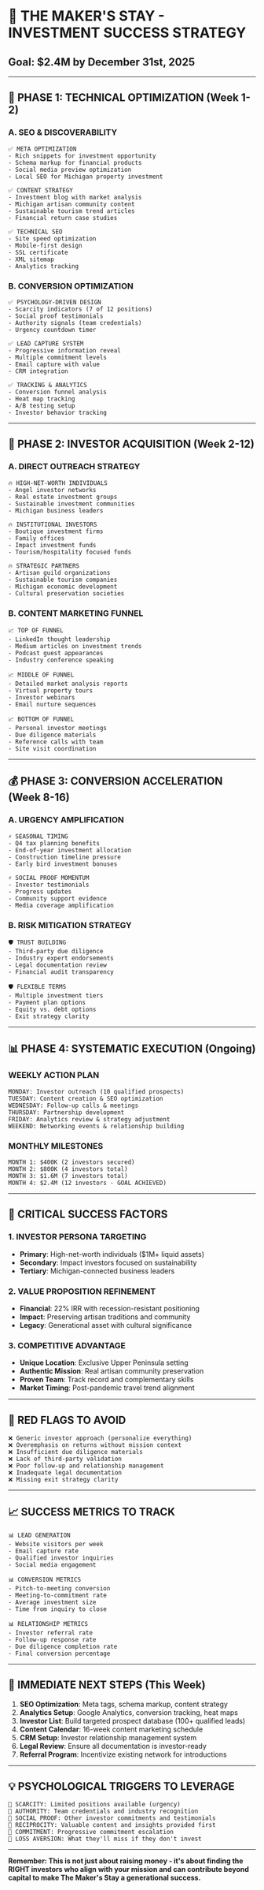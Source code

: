 # 🎯 THE MAKER'S STAY - INVESTMENT SUCCESS STRATEGY
## Goal: $2.4M by December 31st, 2025

---

## 🚀 PHASE 1: TECHNICAL OPTIMIZATION (Week 1-2)

### **A. SEO & DISCOVERABILITY**
```
✅ META OPTIMIZATION
- Rich snippets for investment opportunity
- Schema markup for financial products
- Social media preview optimization
- Local SEO for Michigan property investment

✅ CONTENT STRATEGY
- Investment blog with market analysis
- Michigan artisan community content
- Sustainable tourism trend articles
- Financial return case studies

✅ TECHNICAL SEO
- Site speed optimization
- Mobile-first design
- SSL certificate
- XML sitemap
- Analytics tracking
```

### **B. CONVERSION OPTIMIZATION**
```
✅ PSYCHOLOGY-DRIVEN DESIGN
- Scarcity indicators (7 of 12 positions)
- Social proof testimonials
- Authority signals (team credentials)
- Urgency countdown timer

✅ LEAD CAPTURE SYSTEM
- Progressive information reveal
- Multiple commitment levels
- Email capture with value
- CRM integration

✅ TRACKING & ANALYTICS
- Conversion funnel analysis
- Heat map tracking
- A/B testing setup
- Investor behavior tracking
```

---

## 🎯 PHASE 2: INVESTOR ACQUISITION (Week 2-12)

### **A. DIRECT OUTREACH STRATEGY**
```
🔥 HIGH-NET-WORTH INDIVIDUALS
- Angel investor networks
- Real estate investment groups
- Sustainable investment communities
- Michigan business leaders

🔥 INSTITUTIONAL INVESTORS
- Boutique investment firms
- Family offices
- Impact investment funds
- Tourism/hospitality focused funds

🔥 STRATEGIC PARTNERS
- Artisan guild organizations  
- Sustainable tourism companies
- Michigan economic development
- Cultural preservation societies
```

### **B. CONTENT MARKETING FUNNEL**
```
📈 TOP OF FUNNEL
- LinkedIn thought leadership
- Medium articles on investment trends
- Podcast guest appearances
- Industry conference speaking

📈 MIDDLE OF FUNNEL  
- Detailed market analysis reports
- Virtual property tours
- Investor webinars
- Email nurture sequences

📈 BOTTOM OF FUNNEL
- Personal investor meetings
- Due diligence materials
- Reference calls with team
- Site visit coordination
```

---

## 💰 PHASE 3: CONVERSION ACCELERATION (Week 8-16)

### **A. URGENCY AMPLIFICATION**
```
⚡ SEASONAL TIMING
- Q4 tax planning benefits
- End-of-year investment allocation
- Construction timeline pressure
- Early bird investment bonuses

⚡ SOCIAL PROOF MOMENTUM
- Investor testimonials
- Progress updates
- Community support evidence
- Media coverage amplification
```

### **B. RISK MITIGATION STRATEGY**
```
🛡️ TRUST BUILDING
- Third-party due diligence
- Industry expert endorsements
- Legal documentation review
- Financial audit transparency

🛡️ FLEXIBLE TERMS
- Multiple investment tiers
- Payment plan options
- Equity vs. debt options
- Exit strategy clarity
```

---

## 📊 PHASE 4: SYSTEMATIC EXECUTION (Ongoing)

### **WEEKLY ACTION PLAN**
```
MONDAY: Investor outreach (10 qualified prospects)
TUESDAY: Content creation & SEO optimization  
WEDNESDAY: Follow-up calls & meetings
THURSDAY: Partnership development
FRIDAY: Analytics review & strategy adjustment
WEEKEND: Networking events & relationship building
```

### **MONTHLY MILESTONES**
```
MONTH 1: $400K (2 investors secured)
MONTH 2: $800K (4 investors total)  
MONTH 3: $1.6M (7 investors total)
MONTH 4: $2.4M (12 investors - GOAL ACHIEVED)
```

---

## 🎯 CRITICAL SUCCESS FACTORS

### **1. INVESTOR PERSONA TARGETING**
- **Primary**: High-net-worth individuals ($1M+ liquid assets)
- **Secondary**: Impact investors focused on sustainability
- **Tertiary**: Michigan-connected business leaders

### **2. VALUE PROPOSITION REFINEMENT**
- **Financial**: 22% IRR with recession-resistant positioning
- **Impact**: Preserving artisan traditions and community
- **Legacy**: Generational asset with cultural significance

### **3. COMPETITIVE ADVANTAGE**
- **Unique Location**: Exclusive Upper Peninsula setting
- **Authentic Mission**: Real artisan community preservation
- **Proven Team**: Track record and complementary skills
- **Market Timing**: Post-pandemic travel trend alignment

---

## 🚨 RED FLAGS TO AVOID

```
❌ Generic investor approach (personalize everything)
❌ Overemphasis on returns without mission context
❌ Insufficient due diligence materials
❌ Lack of third-party validation
❌ Poor follow-up and relationship management
❌ Inadequate legal documentation
❌ Missing exit strategy clarity
```

---

## 📈 SUCCESS METRICS TO TRACK

```
📊 LEAD GENERATION
- Website visitors per week
- Email capture rate
- Qualified investor inquiries
- Social media engagement

📊 CONVERSION METRICS  
- Pitch-to-meeting conversion
- Meeting-to-commitment rate
- Average investment size
- Time from inquiry to close

📊 RELATIONSHIP METRICS
- Investor referral rate
- Follow-up response rate
- Due diligence completion rate
- Final conversion percentage
```

---

## 🎯 IMMEDIATE NEXT STEPS (This Week)

1. **SEO Optimization**: Meta tags, schema markup, content strategy
2. **Analytics Setup**: Google Analytics, conversion tracking, heat maps
3. **Investor List**: Build targeted prospect database (100+ qualified leads)
4. **Content Calendar**: 16-week content marketing schedule
5. **CRM Setup**: Investor relationship management system
6. **Legal Review**: Ensure all documentation is investor-ready
7. **Referral Program**: Incentivize existing network for introductions

---

## 💡 PSYCHOLOGICAL TRIGGERS TO LEVERAGE

```
🧠 SCARCITY: Limited positions available (urgency)
🧠 AUTHORITY: Team credentials and industry recognition  
🧠 SOCIAL PROOF: Other investor commitments and testimonials
🧠 RECIPROCITY: Valuable content and insights provided first
🧠 COMMITMENT: Progressive commitment escalation
🧠 LOSS AVERSION: What they'll miss if they don't invest
```

---

**Remember: This is not just about raising money - it's about finding the RIGHT investors who align with your mission and can contribute beyond capital to make The Maker's Stay a generational success.**